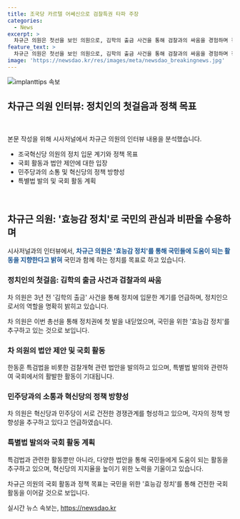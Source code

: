 ```yaml
---
title: 조국당 카르텔 어쎄신으로 검찰특권 타파 주장
categories:
  - News
excerpt: >
  차규근 의원은 첫선을 보인 의원으로, 김학의 출금 사건을 통해 검찰과의 싸움을 경험하며 정치인으로의 길을 결정했다. 검찰특권과 카르텔을 타파하고 국민을 위한 효능감 정치를 추구하는 그는 민주당과의 소통은 없다며, 혁신당의 정체를 법안과 메시지로 극복할 것을 강조했다. 또한, 주요 정책으로 검찰개혁과 관련된 법안을 발의하고 있으며, 혁신당의 지지율 하락에 대해 더 열심히 하겠다는 각오를 밝혔다.
feature_text: >
  차규근 의원은 첫선을 보인 의원으로, 김학의 출금 사건을 통해 검찰과의 싸움을 경험하며 정치인으로의 길을 결정했다. 검찰특권과 카르텔을 타파하고 국민을 위한 효능감 정치를 추구하는 그는 민주당과의 소통은 없다며, 혁신당의 정체를 법안과 메시지로 극복할 것을 강조했다. 또한, 주요 정책으로 검찰개혁과 관련된 법안을 발의하고 있으며, 혁신당의 지지율 하락에 대해 더 열심히 하겠다는 각오를 밝혔다.
image: 'https://newsdao.kr/res/images/meta/newsdao_breakingnews.jpg'
---
```


<p><img src="https://newsdao.kr/res/images/meta/newsdao_breakingnews.jpg" alt="implanttips 속보" /></p>

<h2 data-ke-size="size26">차규근 의원 인터뷰: 정치인의 첫걸음과 정책 목표</h2>

<p data-ke-size="size16">&nbsp;</p>

<p>본문 작성을 위해 시사저널에서 차규근 의원의 인터뷰 내용을 분석했습니다. </p>

<ul>
    <li>조국혁신당 의원의 정치 입문 계기와 정책 목표</li>
    <li>국회 활동과 법안 제안에 대한 입장</li>
    <li>민주당과의 소통 및 혁신당의 정책 방향성</li>
    <li>특별법 발의 및 국회 활동 계획</li>
</ul>

<p data-ke-size="size16">&nbsp;</p>

<h2 data-ke-size="size24">차규근 의원: '효능감 정치'로 국민의 관심과 비판을 수용하며</h2>

<p>시사저널과의 인터뷰에서, <b><span style="color: #1a5490;">차규근 의원은 '효능감 정치'를 통해 국민들에 도움이 되는 활동을 지향한다고 밝혀</span></b> 국민과 함께 하는 정치를 목표로 하고 있습니다. </p>

<h3>정치인의 첫걸음: 김학의 출금 사건과 검찰과의 싸움</h3>

<p>차 의원은 3년 전 '김학의 출금' 사건을 통해 정치에 입문한 계기를 언급하며, 정치인으로서의 역할을 명확히 밝히고 있습니다.</p>

<p>차 의원은 이번 총선을 통해 정치권에 첫 발을 내딛었으며, 국민을 위한 '효능감 정치'를 추구하고 있는 것으로 보입니다.</p>

<h3>차 의원의 법안 제안 및 국회 활동</h3>

<p>한동훈 특검법을 비롯한 검찰개혁 관련 법안을 발의하고 있으며, 특별법 발의와 관련하여 국회에서의 활발한 활동이 기대됩니다.</p>

<h3>민주당과의 소통과 혁신당의 정책 방향성</h3>

<p>차 의원은 혁신당과 민주당이 서로 건전한 경쟁관계를 형성하고 있으며, 각자의 정책 방향성을 추구하고 있다고 언급하였습니다.</p>

<h3>특별법 발의와 국회 활동 계획</h3>

<p>특검법과 관련한 활동뿐만 아니라, 다양한 법안을 통해 국민들에게 도움이 되는 활동을 추구하고 있으며, 혁신당의 지지율을 높이기 위한 노력을 기울이고 있습니다. </p>

<p>차규근 의원의 국회 활동과 정책 목표는 국민을 위한 '효능감 정치'를 통해 건전한 국회 활동을 이어갈 것으로 보입니다.</p>
실시간 뉴스 속보는, <a href="https://newsdao.kr" rel="dofollow">https://newsdao.kr</a>


